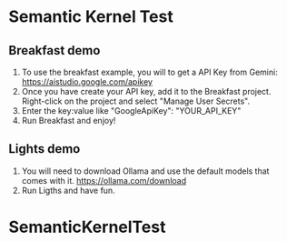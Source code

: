# Semantic Kernel Test

## Breakfast demo
1. To use the breakfast example, you will to get a API Key from Gemini: https://aistudio.google.com/apikey
2. Once you have create your API key, add it to the Breakfast project. Right-click on the project and select "Manage User Secrets".
3. Enter the key:value like "GoogleApiKey": "YOUR_API_KEY"
4. Run Breakfast and enjoy!

## Lights demo
1. You will need to download Ollama and use the default models that comes with it. https://ollama.com/download
2. Run Ligths and have fun.
# SemanticKernelTest
